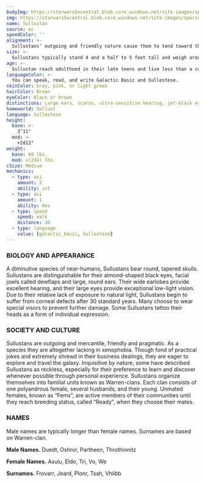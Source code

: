 ```yaml
---
bodyImg: https://starwars5ecentral.blob.core.windows.net/site-images/species/species_Sullustan.png
img: https://starwars5ecentral.blob.core.windows.net/site-images/species/species_Sullustan.png
name: Sullustan
source: ec
speedColor: ''
alignment: >-
  Sullustans’ outgoing and friendly nature cause them to tend toward the light side, though there are exceptions.
size: >-
  Sullustans typically stand 4 and a half to 5 feet tall and weigh around 120 lbs. Regardless of your position in that range, your size is Medium.
age: >-
  Sullustan reach adulthood in their late teens and live less than a century.
languageColor: >-
  You can speak, read, and write Galactic Basic and Sullestese. 
skinColor: Gray, pink, or light green
hairColor: Brown
eyeColor: Black or brown
distinctions: Large ears, scarns, ultra-sensitive hearing, jet-black eyes, two flaps of jowls around their cheeks
homeworld: Sullust
language: Sullestese
height:
  base: >-
    3’11"
  mod: >-
    +2d12"
weight:
  base: 60 lbs.
  mod: x(2d4) lbs.
cSize: Medium
mechanics:
  - type: asi
    amount: 2
    ability: int
  - type: asi
    amount: 1
    ability: dex
  - type: speed
    speed: walk
    distance: 30
  - type: language
    value: [galactic_basic, Sullestese]
---
```

### BIOLOGY AND APPEARANCE
A diminutive species of near-humans, Sullustans bear round, tapered skulls. Sullustans are distinguishable for their almond-shaped black eyes, facial jowls called dewflaps and large, round ears. Their wide earlobes provide excellent hearing, and their large eyes provide exceptional low-light vision. Due to their relative lack of exposure to natural light, Sullustans begin to suffer from corneal defects after 30 standard years. Many choose to wear special visors to prevent further damage. Some Sullustans tattoo their heads as a form of individual expression.

### SOCIETY AND CULTURE
Sullustans are outgoing and mercantile, friendly and pragmatic. As a species they are altogether lacking in xenophobia. Though fond of practical jokes and extremely shrewd in their business dealings, they are eager to explore and travel the galaxy. Inquisitive by nature, some have described Sullustans as reckless, especially for their preference to learn and discover whenever possible through personal experience. Sullustans organize themselves into familial units known as Warren-clans. Each clan consists of one polyandrous female, several husbands, and their young. Unmated females, known as “Fems”, are active members of their communities until they reach breeding status, called “Ready”, when they choose their mates.

### NAMES
Male names are typically longer than female names. Surnames are based on Warren-clan.

__Male Names.__ Duedt, Oshror, Partheen, Throthinnitz

__Female Names.__ Asulu, Eldo, Tri, Vo, We

__Surnames.__ Frovarr, Jeard, Plonr, Tsah, Vhiibb



    